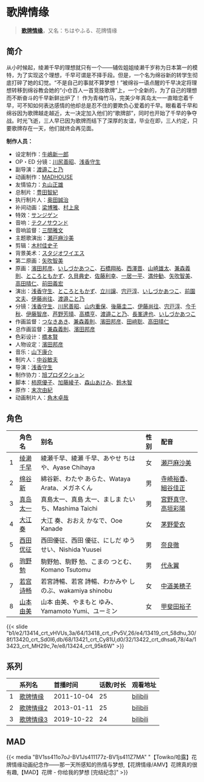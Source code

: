 # 歌牌情缘


> <u>**[歌牌情缘](https://bgm.tv/subject/18294)**</u>，又名：ちはやふる、花牌情缘

## 简介

从小时候起，绫濑千早的理想就只有一个——辅佐姐姐绫濑千岁称为日本第一的模特，为了实现这个理想，千早可谓是不择手段。但是，一个名为绵谷新的转学生彻底打碎了她的幻觉。“不是自己的事就不算梦想！”被绵谷一语点醒的千早决定将理想转移到绵谷教会她的“小仓百人一首竞技歌牌”上，一个全新的，为了自己的理想而不断奋斗的千早新鲜出炉了！
       作为青梅竹马，完美少年真岛太一一直暗恋着千早，可不知如何表达感情的他却总是忍不住的要欺负心爱着的千早。眼看着千早和绵谷因为歌牌越走越近，太一决定加入他们的“歌牌部”，同时也开始了千早的争夺战。时光飞逝，三人早已因为歌牌而结下了深厚的友谊，毕业在即，三人约定，只要歌牌存在一天，他们就终会再见面。

**制作人员：**
- 设定制作：[牛嶋新一郎](https://bgm.tv/person/19153)
- OP・ED 分镜：[川尻善昭](https://bgm.tv/person/804)、[浅香守生](https://bgm.tv/person/40)
- 副导演：[渡邉こと乃](https://bgm.tv/person/15242)
- 动画制作：[MADHOUSE](https://bgm.tv/person/603)
- 友情協力：[丸山正雄](https://bgm.tv/person/914)
- 总制片：[豊田智紀](https://bgm.tv/person/49645)
- 执行制片人：[奥田誠治](https://bgm.tv/person/19591)
- 补间动画：[梁博雅](https://bgm.tv/person/15512)、[村上泉](https://bgm.tv/person/26527)
- 特效：[サンジゲン](https://bgm.tv/person/7061)
- 音响：[テクノサウンド](https://bgm.tv/person/23711)
- 音响监督：[三間雅文](https://bgm.tv/person/42)
- 主题歌演出：[瀬戸麻沙美](https://bgm.tv/person/5766)
- 剪辑：[木村佳史子](https://bgm.tv/person/11716)
- 背景美术：[スタジオワイエス](https://bgm.tv/person/6097)
- 第二原画：[矢吹智美](https://bgm.tv/person/43623)
- 原画：[濱田邦彦](https://bgm.tv/person/3078)、[いしづかあつこ](https://bgm.tv/person/6361)、[石橋翔祐](https://bgm.tv/person/24565)、[西澤晋](https://bgm.tv/person/316)、[山崎雄太](https://bgm.tv/person/25589)、[兼森義則](https://bgm.tv/person/753)、[ところともかず](https://bgm.tv/person/700)、[久貝典史](https://bgm.tv/person/19329)、[佐藤利幸](https://bgm.tv/person/3205)、[一居一平](https://bgm.tv/person/19478)、[満仲勧](https://bgm.tv/person/12528)、[矢吹智美](https://bgm.tv/person/43623)、[高田晴仁](https://bgm.tv/person/3494)、[前田義宏](https://bgm.tv/person/25421)
- 演出：[浅香守生](https://bgm.tv/person/40)、[ところともかず](https://bgm.tv/person/700)、[立川譲](https://bgm.tv/person/12410)、[宍戸淳](https://bgm.tv/person/2887)、[いしづかあつこ](https://bgm.tv/person/6361)、[前園文夫](https://bgm.tv/person/23066)、[伊藤尚往](https://bgm.tv/person/943)、[渡邉こと乃](https://bgm.tv/person/15242)
- 分镜：[浅香守生](https://bgm.tv/person/40)、[川尻善昭](https://bgm.tv/person/804)、[山内重保](https://bgm.tv/person/801)、[後藤圭二](https://bgm.tv/person/305)、[伊藤尚往](https://bgm.tv/person/943)、[宍戸淳](https://bgm.tv/person/2887)、[今千秋](https://bgm.tv/person/2964)、[伊藤智彦](https://bgm.tv/person/3213)、[芦野芳晴](https://bgm.tv/person/1732)、[高橋亨](https://bgm.tv/person/1210)、[渡邉こと乃](https://bgm.tv/person/15242)、[長峯達也](https://bgm.tv/person/1745)、[いしづかあつこ](https://bgm.tv/person/6361)
- 作画监督：[つなきあき](https://bgm.tv/person/1480)、[兼森義則](https://bgm.tv/person/753)、[濱田邦彦](https://bgm.tv/person/3078)、[田﨑聡](https://bgm.tv/person/2758)、[高田晴仁](https://bgm.tv/person/3494)
- 总作画监督：[兼森義則](https://bgm.tv/person/753)、[濱田邦彦](https://bgm.tv/person/3078)
- 色彩设计：[橋本賢](https://bgm.tv/person/2073)
- 人物设定：[濱田邦彦](https://bgm.tv/person/3078)
- 音乐：[山下康介](https://bgm.tv/person/2684)
- 制片人：[中谷敏夫](https://bgm.tv/person/51697)
- 导演：[浅香守生](https://bgm.tv/person/40)
- 制作协力：[旭プロダクション](https://bgm.tv/person/6065)
- 脚本：[柿原優子](https://bgm.tv/person/3326)、[加藤綾子](https://bgm.tv/person/5634)、[森山あけみ](https://bgm.tv/person/25531)、[鈴木智](https://bgm.tv/person/25532)
- 原作：[末次由紀](https://bgm.tv/person/6851)
- 动画制片人：[角木卓哉](https://bgm.tv/person/48926)

## 角色

|     |   角色名   |   别名  | 性别 |  配音  |
|:--- |:------  |:----      |:---  |:--   |
| 1 | [绫濑千早](https://bgm.tv/character/13414) | 綾瀬千早、綾瀬 千早、あやせ ちはや、Ayase Chihaya | 女 | [瀬戸麻沙美](https://bgm.tv/person/5766) |
| 2 | [绵谷新](https://bgm.tv/character/13418) | 綿谷新、わたや あらた、Wataya Arata、メガネくん | 男 | [寺崎裕香](https://bgm.tv/person/4845)、[細谷佳正](https://bgm.tv/person/4982) |
| 3 | [真岛太一](https://bgm.tv/character/13419) | 真島太一、真島 太一、ましま たいち、Mashima Taichi | 男 | [宮野真守](https://bgm.tv/person/4697)、[高垣彩陽](https://bgm.tv/person/4757) |
| 4 | [大江奏](https://bgm.tv/character/13420) | 大江 奏、おおえ かなで、Ooe Kanade | 女 | [茅野愛衣](https://bgm.tv/person/5847) |
| 5 | [西田优征](https://bgm.tv/character/13421) | 西田優征、西田 優征、にしだ ゆうせい、Nishida Yuusei | 男 | [奈良徹](https://bgm.tv/person/4597) |
| 6 | [驹野勉](https://bgm.tv/character/13422) | 駒野勉、駒野 勉、こまの つとむ、Komano Tsutomu | 男 | [代永翼](https://bgm.tv/person/4874) |
| 7 | [若宫诗畅](https://bgm.tv/character/13423) | 若宮詩暢、若宮 詩暢、わかみや しのぶ、wakamiya shinobu | 女 | [中道美穂子](https://bgm.tv/person/9083) |
| 8 | [山本由美](https://bgm.tv/character/13424) | 山本 由美、やまもと ゆみ、Yamamoto Yumi、ユーミン | 女 | [甲斐田裕子](https://bgm.tv/person/4245) |

{{< slide "b1/e2/13414_crt_vHVUs,3a/64/13418_crt_rPv5V,26/e4/13419_crt_58dhu,30/8f/13420_crt_Sd0I6,db/68/13421_crt_Cy81U,d0/32/13422_crt_dhsa6,78/4a/13423_crt_MH29c,7e/e8/13424_crt_95k6W" >}}

## 系列

|     |   系列名   |   首播时间  | 话数/时长  | 观看地址 |
|:---  |:------    |:----      |:---       |:---  |
| 1 |[歌牌情缘](https://bgm.tv/subject/18294)| 2011-10-04 | 25 | [bilibili](https://www.bilibili.com/bangumi/play/ep11240)  |
| 2 |[歌牌情缘2](https://bgm.tv/subject/41568)| 2013-01-11 | 25 | [bilibili](https://www.bilibili.com/bangumi/play/ss617)  |
| 3 |[歌牌情缘3](https://bgm.tv/subject/238815)| 2019-10-22 | 24 | [bilibili](https://www.bilibili.com/bangumi/play/ss28584)  |



## MAD

{{< media  "BV1ss411o7oJ-BV1Js411177z-BV1js411Z7MA" 
"【Towiko/哈露】花牌情缘动画纪念作——那一天所感知的热情与梦想,【花牌情缘/AMV】花牌真的很有趣,【MAD】花牌 - 你给我的梦想 [完结纪念]"  >}}
